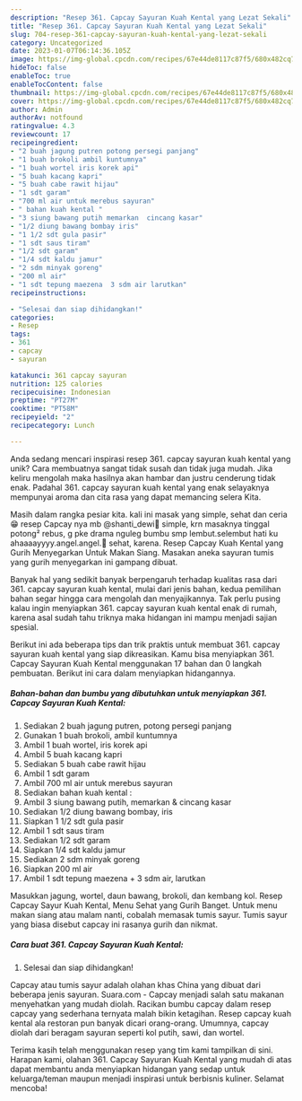 ```yaml
---
description: "Resep 361. Capcay Sayuran Kuah Kental yang Lezat Sekali"
title: "Resep 361. Capcay Sayuran Kuah Kental yang Lezat Sekali"
slug: 704-resep-361-capcay-sayuran-kuah-kental-yang-lezat-sekali
category: Uncategorized
date: 2023-01-07T06:14:36.105Z
image: https://img-global.cpcdn.com/recipes/67e44de8117c87f5/680x482cq70/361-capcay-sayuran-kuah-kental-foto-resep-utama.jpg
hideToc: false
enableToc: true
enableTocContent: false
thumbnail: https://img-global.cpcdn.com/recipes/67e44de8117c87f5/680x482cq70/361-capcay-sayuran-kuah-kental-foto-resep-utama.jpg
cover: https://img-global.cpcdn.com/recipes/67e44de8117c87f5/680x482cq70/361-capcay-sayuran-kuah-kental-foto-resep-utama.jpg
author: Admin
authorAv: notfound
ratingvalue: 4.3
reviewcount: 17
recipeingredient:
- "2 buah jagung putren potong persegi panjang"
- "1 buah brokoli ambil kuntumnya"
- "1 buah wortel iris korek api"
- "5 buah kacang kapri"
- "5 buah cabe rawit hijau"
- "1 sdt garam"
- "700 ml air untuk merebus sayuran"
- " bahan kuah kental "
- "3 siung bawang putih memarkan  cincang kasar"
- "1/2 diung bawang bombay iris"
- "1 1/2 sdt gula pasir"
- "1 sdt saus tiram"
- "1/2 sdt garam"
- "1/4 sdt kaldu jamur"
- "2 sdm minyak goreng"
- "200 ml air"
- "1 sdt tepung maezena  3 sdm air larutkan"
recipeinstructions:

- "Selesai dan siap dihidangkan!"
categories:
- Resep
tags:
- 361
- capcay
- sayuran

katakunci: 361 capcay sayuran 
nutrition: 125 calories
recipecuisine: Indonesian
preptime: "PT27M"
cooktime: "PT58M"
recipeyield: "2"
recipecategory: Lunch

---
```





Anda sedang mencari inspirasi resep 361. capcay sayuran kuah kental yang unik? Cara membuatnya sangat tidak susah dan tidak juga mudah. Jika keliru mengolah maka hasilnya akan hambar dan justru cenderung tidak enak. Padahal 361. capcay sayuran kuah kental yang enak selayaknya mempunyai aroma dan cita rasa yang dapat memancing selera Kita.





Masih dalam rangka pesiar kita. kali ini masak yang simple, sehat dan ceria 😁 resep Capcay nya mb @shanti_dewi🙏 simple, krn masaknya tinggal potong² rebus, g pke drama nguleg bumbu smp lembut.selembut hati ku ahaaaayyyy.angel.angel.🤣 sehat, karena. Resep Capcay Kuah Kental yang Gurih Menyegarkan Untuk Makan Siang. Masakan aneka sayuran tumis yang gurih menyegarkan ini gampang dibuat.

Banyak hal yang sedikit banyak berpengaruh terhadap kualitas rasa dari 361. capcay sayuran kuah kental, mulai dari jenis bahan, kedua pemilihan bahan segar hingga cara mengolah dan menyajikannya. Tak perlu pusing kalau ingin menyiapkan 361. capcay sayuran kuah kental enak di rumah, karena asal sudah tahu triknya maka hidangan ini mampu menjadi sajian spesial.






Berikut ini ada beberapa tips dan trik praktis untuk membuat 361. capcay sayuran kuah kental yang siap dikreasikan. Kamu bisa menyiapkan 361. Capcay Sayuran Kuah Kental menggunakan 17 bahan dan 0 langkah pembuatan. Berikut ini cara dalam menyiapkan hidangannya.

<!--inarticleads1-->

##### Bahan-bahan dan bumbu yang dibutuhkan untuk menyiapkan 361. Capcay Sayuran Kuah Kental:

1. Sediakan 2 buah jagung putren, potong persegi panjang
1. Gunakan 1 buah brokoli, ambil kuntumnya
1. Ambil 1 buah wortel, iris korek api
1. Ambil 5 buah kacang kapri
1. Sediakan 5 buah cabe rawit hijau
1. Ambil 1 sdt garam
1. Ambil 700 ml air untuk merebus sayuran
1. Sediakan  bahan kuah kental :
1. Ambil 3 siung bawang putih, memarkan &amp; cincang kasar
1. Sediakan 1/2 diung bawang bombay, iris
1. Siapkan 1 1/2 sdt gula pasir
1. Ambil 1 sdt saus tiram
1. Sediakan 1/2 sdt garam
1. Siapkan 1/4 sdt kaldu jamur
1. Sediakan 2 sdm minyak goreng
1. Siapkan 200 ml air
1. Ambil 1 sdt tepung maezena + 3 sdm air, larutkan


Masukkan jagung, wortel, daun bawang, brokoli, dan kembang kol. Resep Capcay Sayur Kuah Kental, Menu Sehat yang Gurih Banget. Untuk menu makan siang atau malam nanti, cobalah memasak tumis sayur. Tumis sayur yang biasa disebut capcay ini rasanya gurih dan nikmat. 

<!--inarticleads2-->

##### Cara buat 361. Capcay Sayuran Kuah Kental:


1. Selesai dan siap dihidangkan!

Capcay atau tumis sayur adalah olahan khas China yang dibuat dari beberapa jenis sayuran. Suara.com - Capcay menjadi salah satu makanan menyehatkan yang mudah diolah. Racikan bumbu capcay dalam resep capcay yang sederhana ternyata malah bikin ketagihan. Resep capcay kuah kental ala restoran pun banyak dicari orang-orang. Umumnya, capcay diolah dari beragam sayuran seperti kol putih, sawi, dan wortel. 

Terima kasih telah menggunakan resep yang tim kami tampilkan di sini. Harapan kami, olahan 361. Capcay Sayuran Kuah Kental yang mudah di atas dapat membantu anda menyiapkan hidangan yang sedap untuk keluarga/teman maupun menjadi inspirasi untuk berbisnis kuliner. Selamat mencoba!
